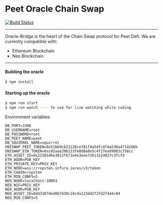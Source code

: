 # Peet Oracle Chain Swap

[![Build Status](https://travis-ci.com/travis-ci/travis-web.svg?branch=master)](https://travis-ci.org/)
____

Oracle-Bridge is the heart of the Chain Swap protocol for Peet Defi.
We are currently compatible with:
- Ethereum Blockchain
- Neo Blockchain
&nbsp; 
____

#### Building the oracle
```sh
$ npm install
```
#### Starting up the oracle
```sh
$ npm run start
$ npm run watch ---- To use for live watching while coding
```

Environment variables:

```DB_HOST=localhost
DB_PORT=3306
DB_USERNAME=root
DB_PASSWORD=root
DB_PEET_NAME=peet
DB_SQUIRREL_NAME=squirrel
UNISWAP_PEET_TOKEN=0x51bb9c623226ce781f4a54fc8f4a530a47142b6b
UNISWAP_ETH_TOKEN=0xc02aaa39b223fe8d0a0e5c4f27ead9083c756cc
ETH_ASSET_ID=0x2158146e3012f671e4e3eee72611224027c3fcfd
ETH_ADDR=PUB_KEY
ETH_PRIVATE_KEY=PRIV_KEY
ETH_NODE=wss://ropsten.infura.io/ws/v3/token
ETH_CHAIN=ropsten
ETH_MIN_CONFS=5
NEO_NODE=localhost:10003
NEO_WIF=PRIV_KEY
NEO_ADDR=PUB_KEY
NEO_ASSET_ID=8d43107ded0b7430c1bcda123dd2f2fd27444c84
NEO_MIN_CONFS=5
```